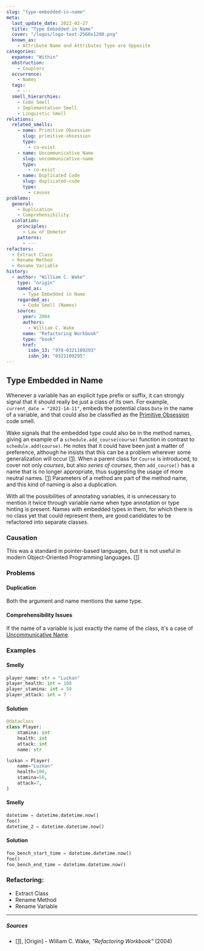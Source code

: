 ```yaml
---
slug: "type-embedded-in-name"
meta:
  last_update_date: 2022-02-27
  title: "Type Embedded in Name"
  cover: "/logos/logo-text-2560x1280.png"
  known_as:
    - Attribute Name and Attributes Type are Opposite
categories:
  expanse: "Within"
  obstruction:
    - Couplers
  occurrence:
    - Names
  tags:
    - ---
  smell_hierarchies:
    - Code Smell
    - Implementation Smell
    - Linguistic Smell
relations:
  related_smells:
    - name: Primitive Obsession
      slug: primitive-obsession
      type:
        - co-exist
    - name: Uncommunicative Name
      slug: uncommunicative-name
      type:
        - co-exist
    - name: Duplicated Code
      slug: duplicated-code
      type:
        - causes
problems:
  general:
    - Duplication
    - Comprehensibility
  violation:
    principles:
      - Law of Demeter
    patterns:
      - ---
refactors:
  - Extract Class
  - Rename Method
  - Rename Variable
history:
  - author: "William C. Wake"
    type: "origin"
    named_as:
      - Type Embedded in Name
    regarded_as:
      - Code Smell (Names)
    source:
      year: 2004
      authors:
        - William C. Wake
      name: "Refactoring Workbook"
      type: "book"
      href:
        isbn_13: "978-0321109293"
        isbn_10: "0321109295"
---
```


## Type Embedded in Name

Whenever a variable has an explicit type prefix or suffix, it can strongly signal that it should really be just a class of its own. For example, `current_date = "2021-14-11"`, embeds the potential class `Date` in the name of a variable, and that could also be classified as the [Primitive Obsession](./primitive-obsession.md) code smell.

Wake signals that the embedded type could also be in the method names, giving an example of a `schedule.add_course(course)` function in contrast to `schedule.add(course)`. He notes that it could have been just a matter of preference, although he insists that this can be a problem wherever some generalization will occur [[1](#sources)]. When a parent class for `Course` is introduced, to cover not only _courses_, but also _series of courses_, then `add_course()` has a name that is no longer appropriate, thus suggesting the usage of more neutral names. [[1](#sources)] Parameters of a method are part of the method name, and this kind of naming is also a duplication.

With all the possibilities of annotating variables, it is unnecessary to mention it twice through variable name when type annotation or type hinting is present. Names with embedded types in them, for which there is no class yet that could represent them, are good candidates to be refactored into separate classes.

### Causation

This was a standard in pointer-based languages, but it is not useful in modern Object-Oriented Programming languages. [[1](#sources)]

### Problems

#### **Duplication**

Both the argument and name mentions the same type.

#### **Comprehensibility Issues**

If the name of a variable is just exactly the name of the class, it's a case of [Uncommunicative Name](./uncommunicative-name.md).

### Examples

<div class="example-block">

#### Smelly

```py
player_name: str = "Luzkan"
player_health: int = 100
player_stamina: int = 50
player_attack: int = 7
```

#### Solution

```py
@dataclass
class Player:
    stamina: int
    health: int
    attack: int
    name: str

luzkan = Player(
    name="Luzkan"
    health=100,
    stamina=50,
    attack=7,
)

```

</div>

<div class="example-block">

#### Smelly

```py
datetime = datetime.datetime.now()
foo()
datetime_2 = datetime.datetime.now()


```

#### Solution

```py
foo_bench_start_time = datetime.datetime.now()
foo()
foo_bench_end_time = datetime.datetime.now()
```

</div>

### Refactoring:

- Extract Class
- Rename Method
- Rename Variable

---

##### Sources

- [[1](#sources)], [Origin] - William C. Wake, _"Refactoring Workbook"_ (2004)
